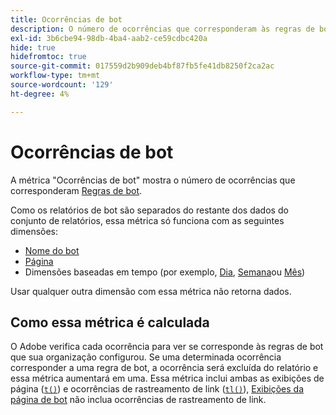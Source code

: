 ```yaml
---
title: Ocorrências de bot
description: O número de ocorrências que corresponderam às regras de bot.
exl-id: 3b6cbe94-98db-4ba4-aab2-ce59cdbc420a
hide: true
hidefromtoc: true
source-git-commit: 017559d2b909deb4bf87fb5fe41db8250f2ca2ac
workflow-type: tm+mt
source-wordcount: '129'
ht-degree: 4%

---
```


# Ocorrências de bot

A métrica &quot;Ocorrências de bot&quot; mostra o número de ocorrências que corresponderam [Regras de bot](/help/admin/admin/c-manage-report-suites/c-edit-report-suites/general/bot-removal/bot-rules.md).

Como os relatórios de bot são separados do restante dos dados do conjunto de relatórios, essa métrica só funciona com as seguintes dimensões:

* [Nome do bot](../dimensions/bot-name.md)
* [Página](../dimensions/page.md)
* Dimensões baseadas em tempo (por exemplo, [Dia](../dimensions/day.md), [Semana](../dimensions/week.md)ou [Mês](../dimensions/month.md))

Usar qualquer outra dimensão com essa métrica não retorna dados.

## Como essa métrica é calculada

O Adobe verifica cada ocorrência para ver se corresponde às regras de bot que sua organização configurou. Se uma determinada ocorrência corresponder a uma regra de bot, a ocorrência será excluída do relatório e essa métrica aumentará em uma. Essa métrica inclui ambas as exibições de página ([`t()`](/help/implement/vars/functions/t-method.md)) e ocorrências de rastreamento de link ([`tl()`](/help/implement/vars/functions/tl-method.md)), [Exibições da página de bot](bot-page-views.md) não inclua ocorrências de rastreamento de link.
